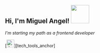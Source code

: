 <h2> Hi, I'm Miguel Angel! <img src="https://media.tenor.com/bhh8ONgUSjYAAAAi/anime.gif" width="60"></h2>

<p><em>I'm starting my path as a frontend developer</em></br></p>

  <p>
   [<img src="https://img.shields.io/badge/JavaScript-282C34?logo=javascript&logoColor=F7DF1E" alt="JavaScript logo" title="JavaScript" height="25" />][tech_tools_anchor]
&nbsp;
  </p>

<!--
**miguelruizF/miguelruizF** is a ✨ _special_ ✨ repository because its `README.md` (this file) appears on your GitHub profile.

Here are some ideas to get you started:

- 🔭 I’m currently working on ...
- 🌱 I’m currently learning ...
- 👯 I’m looking to collaborate on ...
- 🤔 I’m looking for help with ...
- 💬 Ask me about ...
- 📫 How to reach me: ...
- 😄 Pronouns: ...
- ⚡ Fun fact: ...
-->
